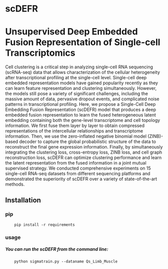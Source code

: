 # scDEFR
# Unsupervised Deep Embedded Fusion Representation of Single-cell Transcriptomics
Cell clustering is a critical step in analyzing single-cell RNA sequencing (scRNA-seq) data that allows characterization of the cellular heterogeneity after transcriptional profiling at the single-cell level. Single-cell deep embedded representation models have gained popularity recently as they can learn feature representation and clustering simultaneously. However, the models still pose a variety of significant challenges, including the massive amount of data, pervasive dropout events, and complicated noise patterns in transcriptional profiling. Here, we propose a Single-Cell Deep Embedding Fusion Representation (scDEFR) model that produces a deep embedded fusion representation to learn the fused heterogeneous latent embedding containing both the gene-level transcriptome and cell topology information. We first fuse them layer by layer to obtain compressed representations of the intercellular relationships and transcriptome information. Then, we use the zero-inflated negative binomial model (ZINB)-based decoder to capture the global probabilistic structure of the data to reconstruct the final gene expression information. Finally, by simultaneously integrating the clustering loss, cross-entropy loss, ZINB loss, and cell graph reconstruction loss, scDEFR can optimize clustering performance and learn the latent representation from the fused information in a joint mutual supervised strategy. We conducted comprehensive experiments on 15 single-cell RNA-seq datasets from different sequencing platforms and demonstrated the superiority of scDEFR over a variety of state-of-the-art methods.
## Installation
### pip
        pip install -r requirements
### usage
##### You can run the scDEFR from the command line:
        python sigmatrain.py --dataname Qs_Limb_Muscle
